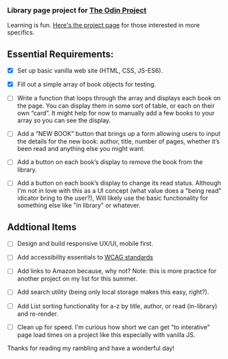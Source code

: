 ### Library page project for [The Odin Project](https://www.theodinproject.com)

Learning is fun. [Here's the project page](https://www.theodinproject.com/lessons/node-path-javascript-library) for those interested in more specifics.

## Essential Requirements:

- [x] Set up basic vanilla web site (HTML, CSS, JS-ES6).

- [x] Fill out a simple array of book objects for testing.

- [ ] Write a function that loops through the array and displays each book on the page. You can display them in some sort of table, or each on their own “card”. It might help for now to manually add a few books to your array so you can see the display.

- [ ] Add a “NEW BOOK” button that brings up a form allowing users to input the details for the new book: author, title, number of pages, whether it’s been read and anything else you might want.

- [ ] Add a button on each book’s display to remove the book from the library.

- [ ] Add a button on each book’s display to change its read status. Although I'm not in love with this as a UI concept (what value does a "being read" idicator bring to the user?), Will likely use the basic functionality for something else like "in library" or whatever.

## Addtional Items

- [ ] Design and build responsive UX/UI, mobile first.

- [ ] Add accessibility essentials to [WCAG standards](https://www.w3.org/wiki/Accessibility_basics)

- [ ] Add links to Amazon because, why not? Note: this is more practice for another project on my list for this summer.

- [ ] Add search utility (being only local storage makes this easy, right?).

- [ ] Add List sorting functionality for a-z by title, author, or read (in-library) and re-render.

- [ ] Clean up for speed. I'm curious how short we can get "to interative" page load times on a project like this especially with vanilla JS.

Thanks for reading my rambling and have a wonderful day!
